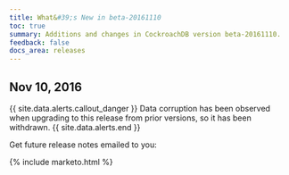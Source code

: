 ```yaml
---
title: What&#39;s New in beta-20161110
toc: true
summary: Additions and changes in CockroachDB version beta-20161110.
feedback: false
docs_area: releases 
---
```


## Nov 10, 2016

{{ site.data.alerts.callout_danger }}
Data corruption has been observed when upgrading to this release from prior versions, so it has been withdrawn.
{{ site.data.alerts.end }}

Get future release notes emailed to you:

{%  include marketo.html %}
